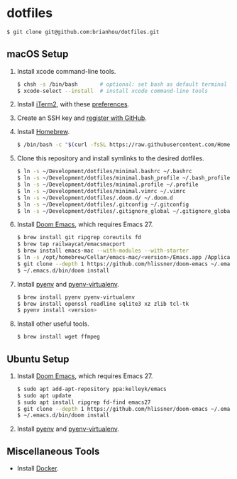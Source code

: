 # dotfiles

``` bash
$ git clone git@github.com:brianhou/dotfiles.git
```

## macOS Setup

1.  Install xcode command-line tools.

    ``` bash
    $ chsh -s /bin/bash       # optional: set bash as default terminal
    $ xcode-select --install  # install xcode command-line tools
    ```

2.  Install [iTerm2](https://iterm2.com/), with these [preferences](#).

3.  Create an SSH key and [register with GitHub](https://github.com/settings/keys).

4.  Install [Homebrew](https://brew.sh/).

    ``` bash
    $ /bin/bash -c "$(curl -fsSL https://raw.githubusercontent.com/Homebrew/install/HEAD/install.sh)"
    ```

5.  Clone this repository and install symlinks to the desired dotfiles.

    ```bash
    $ ln -s ~/Development/dotfiles/minimal.bashrc ~/.bashrc
    $ ln -s ~/Development/dotfiles/minimal.bash_profile ~/.bash_profile
    $ ln -s ~/Development/dotfiles/minimal.profile ~/.profile
    $ ln -s ~/Development/dotfiles/minimal.vimrc ~/.vimrc
    $ ln -s ~/Development/dotfiles/.doom.d/ ~/.doom.d
    $ ln -s ~/Development/dotfiles/.gitconfig ~/.gitconfig
    $ ln -s ~/Development/dotfiles/.gitignore_global ~/.gitignore_global
    ```

6.  Install [Doom Emacs][install-doom-emacs-macos], which requires Emacs 27.

    ```bash
    $ brew install git ripgrep coreutils fd
    $ brew tap railwaycat/emacsmacport
    $ brew install emacs-mac --with-modules --with-starter
    $ ln -s /opt/homebrew/Cellar/emacs-mac/<version>/Emacs.app /Applications/Emacs.app
    $ git clone --depth 1 https://github.com/hlissner/doom-emacs ~/.emacs.d
    $ ~/.emacs.d/bin/doom install
    ```

7.  Install [pyenv][install-pyenv] and [pyenv-virtualenv][install-pyenv-virtualenv].

    ```bash
    $ brew install pyenv pyenv-virtualenv
    $ brew install openssl readline sqlite3 xz zlib tcl-tk
    $ pyenv install <version>
    ```

8.  Install other useful tools.

    ```bash
    $ brew install wget ffmpeg
    ```


## Ubuntu Setup

1.  Install [Doom Emacs][install-doom-emacs-ubuntu], which requires Emacs 27.

    ``` bash
    $ sudo apt add-apt-repository ppa:kelleyk/emacs
    $ sudo apt update
    $ sudo apt install ripgrep fd-find emacs27
    $ git clone --depth 1 https://github.com/hlissner/doom-emacs ~/.emacs.d
    $ ~/.emacs.d/bin/doom install
    ```

2.  Install [pyenv][install-pyenv] and [pyenv-virtualenv][install-pyenv-virtualenv].


## Miscellaneous Tools

- Install [Docker][install-docker].



[install-doom-emacs-macos]: https://github.com/hlissner/doom-emacs/blob/master/docs/getting_started.org#with-homebrew
[install-doom-emacs-ubuntu]: https://github.com/hlissner/doom-emacs/blob/master/docs/getting_started.org#ubuntu
[install-pyenv]: https://github.com/pyenv/pyenv#installation
[install-pyenv-virtualenv]: https://github.com/pyenv/pyenv-virtualenv#installation
[install-docker]: https://www.docker.com/get-started
